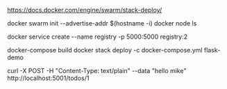 https://docs.docker.com/engine/swarm/stack-deploy/

docker swarm init --advertise-addr \$(hostname -i)
docker node ls

docker service create --name registry -p 5000:5000 registry:2

docker-compose build
docker stack deploy -c docker-compose.yml flask-demo

curl -X POST -H "Content-Type: text/plain" --data "hello mike" http://localhost:5001/todos/1
